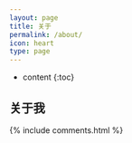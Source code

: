 ```yaml
---
layout: page
title: 关于
permalink: /about/
icon: heart
type: page
---
```


* content
{:toc}

## 关于我


{% include comments.html %}
